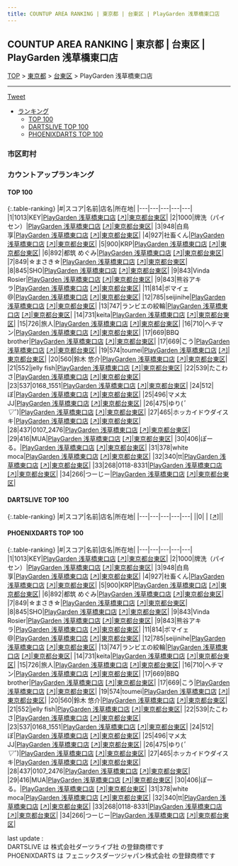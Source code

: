 ```yaml
---
title: COUNTUP AREA RANKING | 東京都 | 台東区 | PlayGarden 浅草橋東口店
---
```

## COUNTUP AREA RANKING | 東京都 | 台東区 | PlayGarden 浅草橋東口店

[TOP](/darts/rank/) > [東京都](/darts/rank/東京都/) > [台東区](/darts/rank/東京都/台東区/) > PlayGarden 浅草橋東口店

___

<a href="https://twitter.com/share?ref_src=twsrc%5Etfw" data-text="COUNTUP AREA RANKING | 東京都台東区PlayGarden 浅草橋東口店" class="twitter-share-button" data-hashtags="DARTSLIVE,PHOENIXDARTS,darts,ダーツ" data-show-count="false">Tweet</a>

* [ランキング](#カウントアップランキング)
    * [TOP 100](#top-100)
    * [DARTSLIVE TOP 100](#dartslive-top-100)
    * [PHOENIXDARTS TOP 100](#phoenixdarts-top-100)

### 市区町村

<ul>

</ul>

### カウントアップランキング

#### TOP 100



{:.table-ranking}
|#|スコア|名前|店名|所在地|
|---|---|---|---|---|
|1|1013|<span class="rank-name-pd">KEY</span>|<a href="/darts/rank/shops/84026.html">PlayGarden 浅草橋東口店</a> <a href="https://vs.phoenixdarts.com/jp/shop/shopDetailInfo/s_84026?s_seq=84026">[↗]</a>|<a href="/darts/rank/東京都/台東区">東京都台東区</a>|
|2|1000|<span class="rank-name-pd">牌洗（パイセン）</span>|<a href="/darts/rank/shops/84026.html">PlayGarden 浅草橋東口店</a> <a href="https://vs.phoenixdarts.com/jp/shop/shopDetailInfo/s_84026?s_seq=84026">[↗]</a>|<a href="/darts/rank/東京都/台東区">東京都台東区</a>|
|3|948|<span class="rank-name-pd"><span class="pro-icon-pd"></span>白鳥 享</span>|<a href="/darts/rank/shops/84026.html">PlayGarden 浅草橋東口店</a> <a href="https://vs.phoenixdarts.com/jp/shop/shopDetailInfo/s_84026?s_seq=84026">[↗]</a>|<a href="/darts/rank/東京都/台東区">東京都台東区</a>|
|4|927|<span class="rank-name-pd">社畜くん</span>|<a href="/darts/rank/shops/84026.html">PlayGarden 浅草橋東口店</a> <a href="https://vs.phoenixdarts.com/jp/shop/shopDetailInfo/s_84026?s_seq=84026">[↗]</a>|<a href="/darts/rank/東京都/台東区">東京都台東区</a>|
|5|900|<span class="rank-name-pd">KRP</span>|<a href="/darts/rank/shops/84026.html">PlayGarden 浅草橋東口店</a> <a href="https://vs.phoenixdarts.com/jp/shop/shopDetailInfo/s_84026?s_seq=84026">[↗]</a>|<a href="/darts/rank/東京都/台東区">東京都台東区</a>|
|6|892|<span class="rank-name-pd">都筑 めぐみ</span>|<a href="/darts/rank/shops/84026.html">PlayGarden 浅草橋東口店</a> <a href="https://vs.phoenixdarts.com/jp/shop/shopDetailInfo/s_84026?s_seq=84026">[↗]</a>|<a href="/darts/rank/東京都/台東区">東京都台東区</a>|
|7|849|<span class="rank-name-pd">☆まさき☆</span>|<a href="/darts/rank/shops/84026.html">PlayGarden 浅草橋東口店</a> <a href="https://vs.phoenixdarts.com/jp/shop/shopDetailInfo/s_84026?s_seq=84026">[↗]</a>|<a href="/darts/rank/東京都/台東区">東京都台東区</a>|
|8|845|<span class="rank-name-pd">SHO</span>|<a href="/darts/rank/shops/84026.html">PlayGarden 浅草橋東口店</a> <a href="https://vs.phoenixdarts.com/jp/shop/shopDetailInfo/s_84026?s_seq=84026">[↗]</a>|<a href="/darts/rank/東京都/台東区">東京都台東区</a>|
|9|843|<span class="rank-name-pd">Vinda Rosier</span>|<a href="/darts/rank/shops/84026.html">PlayGarden 浅草橋東口店</a> <a href="https://vs.phoenixdarts.com/jp/shop/shopDetailInfo/s_84026?s_seq=84026">[↗]</a>|<a href="/darts/rank/東京都/台東区">東京都台東区</a>|
|9|843|<span class="rank-name-pd">熊谷アキラ</span>|<a href="/darts/rank/shops/84026.html">PlayGarden 浅草橋東口店</a> <a href="https://vs.phoenixdarts.com/jp/shop/shopDetailInfo/s_84026?s_seq=84026">[↗]</a>|<a href="/darts/rank/東京都/台東区">東京都台東区</a>|
|11|814|<span class="rank-name-pd">ボマイェ@</span>|<a href="/darts/rank/shops/84026.html">PlayGarden 浅草橋東口店</a> <a href="https://vs.phoenixdarts.com/jp/shop/shopDetailInfo/s_84026?s_seq=84026">[↗]</a>|<a href="/darts/rank/東京都/台東区">東京都台東区</a>|
|12|785|<span class="rank-name-pd">seijinihe</span>|<a href="/darts/rank/shops/84026.html">PlayGarden 浅草橋東口店</a> <a href="https://vs.phoenixdarts.com/jp/shop/shopDetailInfo/s_84026?s_seq=84026">[↗]</a>|<a href="/darts/rank/東京都/台東区">東京都台東区</a>|
|13|747|<span class="rank-name-pd">ランビエの絞輪</span>|<a href="/darts/rank/shops/84026.html">PlayGarden 浅草橋東口店</a> <a href="https://vs.phoenixdarts.com/jp/shop/shopDetailInfo/s_84026?s_seq=84026">[↗]</a>|<a href="/darts/rank/東京都/台東区">東京都台東区</a>|
|14|731|<span class="rank-name-pd">keita</span>|<a href="/darts/rank/shops/84026.html">PlayGarden 浅草橋東口店</a> <a href="https://vs.phoenixdarts.com/jp/shop/shopDetailInfo/s_84026?s_seq=84026">[↗]</a>|<a href="/darts/rank/東京都/台東区">東京都台東区</a>|
|15|726|<span class="rank-name-pd">旅人</span>|<a href="/darts/rank/shops/84026.html">PlayGarden 浅草橋東口店</a> <a href="https://vs.phoenixdarts.com/jp/shop/shopDetailInfo/s_84026?s_seq=84026">[↗]</a>|<a href="/darts/rank/東京都/台東区">東京都台東区</a>|
|16|710|<span class="rank-name-pd">ヘチマン</span>|<a href="/darts/rank/shops/84026.html">PlayGarden 浅草橋東口店</a> <a href="https://vs.phoenixdarts.com/jp/shop/shopDetailInfo/s_84026?s_seq=84026">[↗]</a>|<a href="/darts/rank/東京都/台東区">東京都台東区</a>|
|17|669|<span class="rank-name-pd">BBQ brother</span>|<a href="/darts/rank/shops/84026.html">PlayGarden 浅草橋東口店</a> <a href="https://vs.phoenixdarts.com/jp/shop/shopDetailInfo/s_84026?s_seq=84026">[↗]</a>|<a href="/darts/rank/東京都/台東区">東京都台東区</a>|
|17|669|<span class="rank-name-pd">こう</span>|<a href="/darts/rank/shops/84026.html">PlayGarden 浅草橋東口店</a> <a href="https://vs.phoenixdarts.com/jp/shop/shopDetailInfo/s_84026?s_seq=84026">[↗]</a>|<a href="/darts/rank/東京都/台東区">東京都台東区</a>|
|19|574|<span class="rank-name-pd">toumei</span>|<a href="/darts/rank/shops/84026.html">PlayGarden 浅草橋東口店</a> <a href="https://vs.phoenixdarts.com/jp/shop/shopDetailInfo/s_84026?s_seq=84026">[↗]</a>|<a href="/darts/rank/東京都/台東区">東京都台東区</a>|
|20|560|<span class="rank-name-pd">鈴木 悠介</span>|<a href="/darts/rank/shops/84026.html">PlayGarden 浅草橋東口店</a> <a href="https://vs.phoenixdarts.com/jp/shop/shopDetailInfo/s_84026?s_seq=84026">[↗]</a>|<a href="/darts/rank/東京都/台東区">東京都台東区</a>|
|21|552|<span class="rank-name-pd">jelly fish</span>|<a href="/darts/rank/shops/84026.html">PlayGarden 浅草橋東口店</a> <a href="https://vs.phoenixdarts.com/jp/shop/shopDetailInfo/s_84026?s_seq=84026">[↗]</a>|<a href="/darts/rank/東京都/台東区">東京都台東区</a>|
|22|539|<span class="rank-name-pd">たこわさ</span>|<a href="/darts/rank/shops/84026.html">PlayGarden 浅草橋東口店</a> <a href="https://vs.phoenixdarts.com/jp/shop/shopDetailInfo/s_84026?s_seq=84026">[↗]</a>|<a href="/darts/rank/東京都/台東区">東京都台東区</a>|
|23|537|<span class="rank-name-pd">0168_1551</span>|<a href="/darts/rank/shops/84026.html">PlayGarden 浅草橋東口店</a> <a href="https://vs.phoenixdarts.com/jp/shop/shopDetailInfo/s_84026?s_seq=84026">[↗]</a>|<a href="/darts/rank/東京都/台東区">東京都台東区</a>|
|24|512|<span class="rank-name-pd">ぼ</span>|<a href="/darts/rank/shops/84026.html">PlayGarden 浅草橋東口店</a> <a href="https://vs.phoenixdarts.com/jp/shop/shopDetailInfo/s_84026?s_seq=84026">[↗]</a>|<a href="/darts/rank/東京都/台東区">東京都台東区</a>|
|25|496|<span class="rank-name-pd">マメ太 JJ</span>|<a href="/darts/rank/shops/84026.html">PlayGarden 浅草橋東口店</a> <a href="https://vs.phoenixdarts.com/jp/shop/shopDetailInfo/s_84026?s_seq=84026">[↗]</a>|<a href="/darts/rank/東京都/台東区">東京都台東区</a>|
|26|475|<span class="rank-name-pd">ゆり(*ﾟ▽ﾟ*)</span>|<a href="/darts/rank/shops/84026.html">PlayGarden 浅草橋東口店</a> <a href="https://vs.phoenixdarts.com/jp/shop/shopDetailInfo/s_84026?s_seq=84026">[↗]</a>|<a href="/darts/rank/東京都/台東区">東京都台東区</a>|
|27|465|<span class="rank-name-pd">ホッカイドウダイスキ</span>|<a href="/darts/rank/shops/84026.html">PlayGarden 浅草橋東口店</a> <a href="https://vs.phoenixdarts.com/jp/shop/shopDetailInfo/s_84026?s_seq=84026">[↗]</a>|<a href="/darts/rank/東京都/台東区">東京都台東区</a>|
|28|437|<span class="rank-name-pd">0107_2476</span>|<a href="/darts/rank/shops/84026.html">PlayGarden 浅草橋東口店</a> <a href="https://vs.phoenixdarts.com/jp/shop/shopDetailInfo/s_84026?s_seq=84026">[↗]</a>|<a href="/darts/rank/東京都/台東区">東京都台東区</a>|
|29|416|<span class="rank-name-pd">MUA</span>|<a href="/darts/rank/shops/84026.html">PlayGarden 浅草橋東口店</a> <a href="https://vs.phoenixdarts.com/jp/shop/shopDetailInfo/s_84026?s_seq=84026">[↗]</a>|<a href="/darts/rank/東京都/台東区">東京都台東区</a>|
|30|406|<span class="rank-name-pd">ぽーる。</span>|<a href="/darts/rank/shops/84026.html">PlayGarden 浅草橋東口店</a> <a href="https://vs.phoenixdarts.com/jp/shop/shopDetailInfo/s_84026?s_seq=84026">[↗]</a>|<a href="/darts/rank/東京都/台東区">東京都台東区</a>|
|31|378|<span class="rank-name-pd">white moca</span>|<a href="/darts/rank/shops/84026.html">PlayGarden 浅草橋東口店</a> <a href="https://vs.phoenixdarts.com/jp/shop/shopDetailInfo/s_84026?s_seq=84026">[↗]</a>|<a href="/darts/rank/東京都/台東区">東京都台東区</a>|
|32|340|<span class="rank-name-pd">tt</span>|<a href="/darts/rank/shops/84026.html">PlayGarden 浅草橋東口店</a> <a href="https://vs.phoenixdarts.com/jp/shop/shopDetailInfo/s_84026?s_seq=84026">[↗]</a>|<a href="/darts/rank/東京都/台東区">東京都台東区</a>|
|33|268|<span class="rank-name-pd">0118-8331</span>|<a href="/darts/rank/shops/84026.html">PlayGarden 浅草橋東口店</a> <a href="https://vs.phoenixdarts.com/jp/shop/shopDetailInfo/s_84026?s_seq=84026">[↗]</a>|<a href="/darts/rank/東京都/台東区">東京都台東区</a>|
|34|266|<span class="rank-name-pd">つーじー</span>|<a href="/darts/rank/shops/84026.html">PlayGarden 浅草橋東口店</a> <a href="https://vs.phoenixdarts.com/jp/shop/shopDetailInfo/s_84026?s_seq=84026">[↗]</a>|<a href="/darts/rank/東京都/台東区">東京都台東区</a>|


#### DARTSLIVE TOP 100



{:.table-ranking}
|#|スコア|名前|店名|所在地|
|---|---|---|---|---|
||0|<span class="rank-name-dl"> </span>|<a href="/darts/rank/shops/.html"></a> <a href="">[↗]</a>|<a href="/darts/rank//"></a>|


#### PHOENIXDARTS TOP 100



{:.table-ranking}
|#|スコア|名前|店名|所在地|
|---|---|---|---|---|
|1|1013|<span class="rank-name-pd">KEY</span>|<a href="/darts/rank/shops/84026.html">PlayGarden 浅草橋東口店</a> <a href="https://vs.phoenixdarts.com/jp/shop/shopDetailInfo/s_84026?s_seq=84026">[↗]</a>|<a href="/darts/rank/東京都/台東区">東京都台東区</a>|
|2|1000|<span class="rank-name-pd">牌洗（パイセン）</span>|<a href="/darts/rank/shops/84026.html">PlayGarden 浅草橋東口店</a> <a href="https://vs.phoenixdarts.com/jp/shop/shopDetailInfo/s_84026?s_seq=84026">[↗]</a>|<a href="/darts/rank/東京都/台東区">東京都台東区</a>|
|3|948|<span class="rank-name-pd"><span class="pro-icon-pd"></span>白鳥 享</span>|<a href="/darts/rank/shops/84026.html">PlayGarden 浅草橋東口店</a> <a href="https://vs.phoenixdarts.com/jp/shop/shopDetailInfo/s_84026?s_seq=84026">[↗]</a>|<a href="/darts/rank/東京都/台東区">東京都台東区</a>|
|4|927|<span class="rank-name-pd">社畜くん</span>|<a href="/darts/rank/shops/84026.html">PlayGarden 浅草橋東口店</a> <a href="https://vs.phoenixdarts.com/jp/shop/shopDetailInfo/s_84026?s_seq=84026">[↗]</a>|<a href="/darts/rank/東京都/台東区">東京都台東区</a>|
|5|900|<span class="rank-name-pd">KRP</span>|<a href="/darts/rank/shops/84026.html">PlayGarden 浅草橋東口店</a> <a href="https://vs.phoenixdarts.com/jp/shop/shopDetailInfo/s_84026?s_seq=84026">[↗]</a>|<a href="/darts/rank/東京都/台東区">東京都台東区</a>|
|6|892|<span class="rank-name-pd">都筑 めぐみ</span>|<a href="/darts/rank/shops/84026.html">PlayGarden 浅草橋東口店</a> <a href="https://vs.phoenixdarts.com/jp/shop/shopDetailInfo/s_84026?s_seq=84026">[↗]</a>|<a href="/darts/rank/東京都/台東区">東京都台東区</a>|
|7|849|<span class="rank-name-pd">☆まさき☆</span>|<a href="/darts/rank/shops/84026.html">PlayGarden 浅草橋東口店</a> <a href="https://vs.phoenixdarts.com/jp/shop/shopDetailInfo/s_84026?s_seq=84026">[↗]</a>|<a href="/darts/rank/東京都/台東区">東京都台東区</a>|
|8|845|<span class="rank-name-pd">SHO</span>|<a href="/darts/rank/shops/84026.html">PlayGarden 浅草橋東口店</a> <a href="https://vs.phoenixdarts.com/jp/shop/shopDetailInfo/s_84026?s_seq=84026">[↗]</a>|<a href="/darts/rank/東京都/台東区">東京都台東区</a>|
|9|843|<span class="rank-name-pd">Vinda Rosier</span>|<a href="/darts/rank/shops/84026.html">PlayGarden 浅草橋東口店</a> <a href="https://vs.phoenixdarts.com/jp/shop/shopDetailInfo/s_84026?s_seq=84026">[↗]</a>|<a href="/darts/rank/東京都/台東区">東京都台東区</a>|
|9|843|<span class="rank-name-pd">熊谷アキラ</span>|<a href="/darts/rank/shops/84026.html">PlayGarden 浅草橋東口店</a> <a href="https://vs.phoenixdarts.com/jp/shop/shopDetailInfo/s_84026?s_seq=84026">[↗]</a>|<a href="/darts/rank/東京都/台東区">東京都台東区</a>|
|11|814|<span class="rank-name-pd">ボマイェ@</span>|<a href="/darts/rank/shops/84026.html">PlayGarden 浅草橋東口店</a> <a href="https://vs.phoenixdarts.com/jp/shop/shopDetailInfo/s_84026?s_seq=84026">[↗]</a>|<a href="/darts/rank/東京都/台東区">東京都台東区</a>|
|12|785|<span class="rank-name-pd">seijinihe</span>|<a href="/darts/rank/shops/84026.html">PlayGarden 浅草橋東口店</a> <a href="https://vs.phoenixdarts.com/jp/shop/shopDetailInfo/s_84026?s_seq=84026">[↗]</a>|<a href="/darts/rank/東京都/台東区">東京都台東区</a>|
|13|747|<span class="rank-name-pd">ランビエの絞輪</span>|<a href="/darts/rank/shops/84026.html">PlayGarden 浅草橋東口店</a> <a href="https://vs.phoenixdarts.com/jp/shop/shopDetailInfo/s_84026?s_seq=84026">[↗]</a>|<a href="/darts/rank/東京都/台東区">東京都台東区</a>|
|14|731|<span class="rank-name-pd">keita</span>|<a href="/darts/rank/shops/84026.html">PlayGarden 浅草橋東口店</a> <a href="https://vs.phoenixdarts.com/jp/shop/shopDetailInfo/s_84026?s_seq=84026">[↗]</a>|<a href="/darts/rank/東京都/台東区">東京都台東区</a>|
|15|726|<span class="rank-name-pd">旅人</span>|<a href="/darts/rank/shops/84026.html">PlayGarden 浅草橋東口店</a> <a href="https://vs.phoenixdarts.com/jp/shop/shopDetailInfo/s_84026?s_seq=84026">[↗]</a>|<a href="/darts/rank/東京都/台東区">東京都台東区</a>|
|16|710|<span class="rank-name-pd">ヘチマン</span>|<a href="/darts/rank/shops/84026.html">PlayGarden 浅草橋東口店</a> <a href="https://vs.phoenixdarts.com/jp/shop/shopDetailInfo/s_84026?s_seq=84026">[↗]</a>|<a href="/darts/rank/東京都/台東区">東京都台東区</a>|
|17|669|<span class="rank-name-pd">BBQ brother</span>|<a href="/darts/rank/shops/84026.html">PlayGarden 浅草橋東口店</a> <a href="https://vs.phoenixdarts.com/jp/shop/shopDetailInfo/s_84026?s_seq=84026">[↗]</a>|<a href="/darts/rank/東京都/台東区">東京都台東区</a>|
|17|669|<span class="rank-name-pd">こう</span>|<a href="/darts/rank/shops/84026.html">PlayGarden 浅草橋東口店</a> <a href="https://vs.phoenixdarts.com/jp/shop/shopDetailInfo/s_84026?s_seq=84026">[↗]</a>|<a href="/darts/rank/東京都/台東区">東京都台東区</a>|
|19|574|<span class="rank-name-pd">toumei</span>|<a href="/darts/rank/shops/84026.html">PlayGarden 浅草橋東口店</a> <a href="https://vs.phoenixdarts.com/jp/shop/shopDetailInfo/s_84026?s_seq=84026">[↗]</a>|<a href="/darts/rank/東京都/台東区">東京都台東区</a>|
|20|560|<span class="rank-name-pd">鈴木 悠介</span>|<a href="/darts/rank/shops/84026.html">PlayGarden 浅草橋東口店</a> <a href="https://vs.phoenixdarts.com/jp/shop/shopDetailInfo/s_84026?s_seq=84026">[↗]</a>|<a href="/darts/rank/東京都/台東区">東京都台東区</a>|
|21|552|<span class="rank-name-pd">jelly fish</span>|<a href="/darts/rank/shops/84026.html">PlayGarden 浅草橋東口店</a> <a href="https://vs.phoenixdarts.com/jp/shop/shopDetailInfo/s_84026?s_seq=84026">[↗]</a>|<a href="/darts/rank/東京都/台東区">東京都台東区</a>|
|22|539|<span class="rank-name-pd">たこわさ</span>|<a href="/darts/rank/shops/84026.html">PlayGarden 浅草橋東口店</a> <a href="https://vs.phoenixdarts.com/jp/shop/shopDetailInfo/s_84026?s_seq=84026">[↗]</a>|<a href="/darts/rank/東京都/台東区">東京都台東区</a>|
|23|537|<span class="rank-name-pd">0168_1551</span>|<a href="/darts/rank/shops/84026.html">PlayGarden 浅草橋東口店</a> <a href="https://vs.phoenixdarts.com/jp/shop/shopDetailInfo/s_84026?s_seq=84026">[↗]</a>|<a href="/darts/rank/東京都/台東区">東京都台東区</a>|
|24|512|<span class="rank-name-pd">ぼ</span>|<a href="/darts/rank/shops/84026.html">PlayGarden 浅草橋東口店</a> <a href="https://vs.phoenixdarts.com/jp/shop/shopDetailInfo/s_84026?s_seq=84026">[↗]</a>|<a href="/darts/rank/東京都/台東区">東京都台東区</a>|
|25|496|<span class="rank-name-pd">マメ太 JJ</span>|<a href="/darts/rank/shops/84026.html">PlayGarden 浅草橋東口店</a> <a href="https://vs.phoenixdarts.com/jp/shop/shopDetailInfo/s_84026?s_seq=84026">[↗]</a>|<a href="/darts/rank/東京都/台東区">東京都台東区</a>|
|26|475|<span class="rank-name-pd">ゆり(*ﾟ▽ﾟ*)</span>|<a href="/darts/rank/shops/84026.html">PlayGarden 浅草橋東口店</a> <a href="https://vs.phoenixdarts.com/jp/shop/shopDetailInfo/s_84026?s_seq=84026">[↗]</a>|<a href="/darts/rank/東京都/台東区">東京都台東区</a>|
|27|465|<span class="rank-name-pd">ホッカイドウダイスキ</span>|<a href="/darts/rank/shops/84026.html">PlayGarden 浅草橋東口店</a> <a href="https://vs.phoenixdarts.com/jp/shop/shopDetailInfo/s_84026?s_seq=84026">[↗]</a>|<a href="/darts/rank/東京都/台東区">東京都台東区</a>|
|28|437|<span class="rank-name-pd">0107_2476</span>|<a href="/darts/rank/shops/84026.html">PlayGarden 浅草橋東口店</a> <a href="https://vs.phoenixdarts.com/jp/shop/shopDetailInfo/s_84026?s_seq=84026">[↗]</a>|<a href="/darts/rank/東京都/台東区">東京都台東区</a>|
|29|416|<span class="rank-name-pd">MUA</span>|<a href="/darts/rank/shops/84026.html">PlayGarden 浅草橋東口店</a> <a href="https://vs.phoenixdarts.com/jp/shop/shopDetailInfo/s_84026?s_seq=84026">[↗]</a>|<a href="/darts/rank/東京都/台東区">東京都台東区</a>|
|30|406|<span class="rank-name-pd">ぽーる。</span>|<a href="/darts/rank/shops/84026.html">PlayGarden 浅草橋東口店</a> <a href="https://vs.phoenixdarts.com/jp/shop/shopDetailInfo/s_84026?s_seq=84026">[↗]</a>|<a href="/darts/rank/東京都/台東区">東京都台東区</a>|
|31|378|<span class="rank-name-pd">white moca</span>|<a href="/darts/rank/shops/84026.html">PlayGarden 浅草橋東口店</a> <a href="https://vs.phoenixdarts.com/jp/shop/shopDetailInfo/s_84026?s_seq=84026">[↗]</a>|<a href="/darts/rank/東京都/台東区">東京都台東区</a>|
|32|340|<span class="rank-name-pd">tt</span>|<a href="/darts/rank/shops/84026.html">PlayGarden 浅草橋東口店</a> <a href="https://vs.phoenixdarts.com/jp/shop/shopDetailInfo/s_84026?s_seq=84026">[↗]</a>|<a href="/darts/rank/東京都/台東区">東京都台東区</a>|
|33|268|<span class="rank-name-pd">0118-8331</span>|<a href="/darts/rank/shops/84026.html">PlayGarden 浅草橋東口店</a> <a href="https://vs.phoenixdarts.com/jp/shop/shopDetailInfo/s_84026?s_seq=84026">[↗]</a>|<a href="/darts/rank/東京都/台東区">東京都台東区</a>|
|34|266|<span class="rank-name-pd">つーじー</span>|<a href="/darts/rank/shops/84026.html">PlayGarden 浅草橋東口店</a> <a href="https://vs.phoenixdarts.com/jp/shop/shopDetailInfo/s_84026?s_seq=84026">[↗]</a>|<a href="/darts/rank/東京都/台東区">東京都台東区</a>|


<div class="footer border-top border-gray-light mt-5 pt-3 text-right text-gray">
    last update : <span style="font-weight: italic" id="foot_last_modified"></span><br />
    DARTSLIVE は 株式会社ダーツライブ社 の登録商標です<br />
    PHOENIXDARTS は フェニックスダーツジャパン株式会社 の登録商標です<br />
</div>

<script src="https://cdnjs.cloudflare.com/ajax/libs/jquery.tablesorter/2.31.3/js/jquery.tablesorter.min.js" integrity="sha512-qzgd5cYSZcosqpzpn7zF2ZId8f/8CHmFKZ8j7mU4OUXTNRd5g+ZHBPsgKEwoqxCtdQvExE5LprwwPAgoicguNg==" crossorigin="anonymous" referrerpolicy="no-referrer"></script>
<link rel="stylesheet" href="https://cdnjs.cloudflare.com/ajax/libs/jquery.tablesorter/2.31.3/css/theme.default.min.css" integrity="sha512-wghhOJkjQX0Lh3NSWvNKeZ0ZpNn+SPVXX1Qyc9OCaogADktxrBiBdKGDoqVUOyhStvMBmJQ8ZdMHiR3wuEq8+w==" crossorigin="anonymous" referrerpolicy="no-referrer" />
<script>
$(function() {
    $(".table-ranking").tablesorter({sortList:[[0, 0]]});
    $("#foot_last_modified").text(formatDate(new Date(document.lastModified), 'yyyy-MM-dd HH:mm:ss'));
});
</script>

<script async src="https://platform.twitter.com/widgets.js" charset="utf-8"></script>